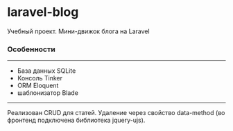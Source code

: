 # laravel-blog
Учебный проект. Мини-движок блога на Laravel
### Особенности
---
- База данных SQLite
- Консоль Tinker
- ORM Eloquent
- шаблонизатор Blade
---
Реализован CRUD для статей.
Удаление через свойство data-method (во фронтенд подключена библиотека jquery-ujs).
